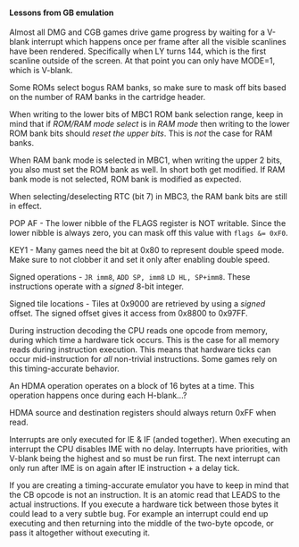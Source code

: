 #### Lessons from GB emulation

Almost all DMG and CGB games drive game progress by waiting for a V-blank interrupt which happens once per frame after all the visible scanlines have been rendered. Specifically when LY turns 144, which is the first scanline outside of the screen. At that point you can only have MODE=1, which is V-blank.

Some ROMs select bogus RAM banks, so make sure to mask off bits based on the number of RAM banks in the cartridge header.

When writing to the lower bits of MBC1 ROM bank selection range, keep in mind that if *ROM/RAM mode select* is in *RAM mode* then writing to the lower ROM bank bits should *reset the upper bits*. This is *not* the case for RAM banks.

When RAM bank mode is selected in MBC1, when writing the upper 2 bits, you also must set the ROM bank as well. In short both get modified. If RAM bank mode is not selected, ROM bank is modified as expected.

When selecting/deselecting RTC (bit 7) in MBC3, the RAM bank bits are still in effect.

POP AF - The lower nibble of the FLAGS register is NOT writable. Since the lower nibble is always zero, you can mask off this value with `flags &= 0xF0`.

KEY1 - Many games need the bit at 0x80 to represent double speed mode. Make sure to not clobber it and set it only after enabling double speed.

Signed operations - `JR imm8`, `ADD SP, imm8` `LD HL, SP+imm8`. These instructions operate with a *signed* 8-bit integer.

Signed tile locations - Tiles at 0x9000 are retrieved by using a *signed* offset. The signed offset gives it access from 0x8800 to 0x97FF.

During instruction decoding the CPU reads one opcode from memory, during which time a hardware tick occurs. This is the case for all memory reads during instruction execution. This means that hardware ticks can occur mid-instruction for *all* non-trivial instructions. Some games rely on this timing-accurate behavior.

An HDMA operation operates on a block of 16 bytes at a time. This operation happens once during each H-blank...?

HDMA source and destination registers should always return 0xFF when read.

Interrupts are only executed for IE & IF (anded together). When executing an interrupt the CPU disables IME with no delay. Interrupts have priorities, with V-blank being the highest and so must be run first. The next interrupt can only run after IME is on again after IE instruction + a delay tick.

If you are creating a timing-accurate emulator you have to keep in mind that the CB opcode is not an instruction. It is an atomic read that LEADS to the actual instructions. If you execute a hardware tick between those bytes it could lead to a very subtle bug. For example an interrupt could end up executing and then returning into the middle of the two-byte opcode, or pass it altogether without executing it.
